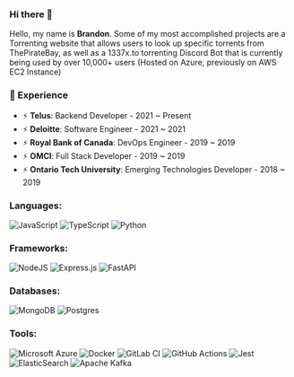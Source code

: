 
### Hi there 👋

Hello, my name is **Brandon**. Some of my most accomplished projects are a Torrenting website that allows users to look up specific torrents from ThePirateBay, as well as a 1337x.to torrenting Discord Bot that is currently being used by over 10,000+ users (Hosted on Azure, previously on AWS EC2 Instance)

### 🔭 Experience
- ⚡ **Telus**: Backend Developer - 2021 ~ Present
- ⚡ **Deloitte**: Software Engineer -  2021 ~ 2021
- ⚡ **Royal Bank of Canada**: DevOps Engineer - 2019 ~ 2019
- ⚡ **OMCI**: Full Stack Developer - 2019 ~ 2019
- ⚡ **Ontario Tech University**: Emerging Technologies Developer - 2018 ~ 2019

### Languages:

<img alt="JavaScript" src="https://img.shields.io/badge/javascript-%23323330.svg?style=for-the-badge&logo=javascript&logoColor=%23F7DF1E"/> <img alt="TypeScript" src="https://img.shields.io/badge/typescript-%23007ACC.svg?style=for-the-badge&logo=typescript&logoColor=white"/> <img alt="Python" src="https://img.shields.io/badge/python-%2314354C.svg?style=for-the-badge&logo=python&logoColor=white"/>

### Frameworks:

<img alt="NodeJS" src="https://img.shields.io/badge/node.js-%2343853D.svg?style=for-the-badge&logo=node-dot-js&logoColor=white"/> <img alt="Express.js" src="https://img.shields.io/badge/express.js-%23404d59.svg?style=for-the-badge&logo=express&logoColor=%2361DAFB"/> ![FastAPI](https://img.shields.io/static/v1?style=for-the-badge&message=FastAPI&color=009688&logo=FastAPI&logoColor=FFFFFF&label=)

### Databases:
<img alt="MongoDB" src ="https://img.shields.io/badge/MongoDB-%234ea94b.svg?style=for-the-badge&logo=mongodb&logoColor=white"/> <img alt="Postgres" src ="https://img.shields.io/badge/postgres-%23316192.svg?style=for-the-badge&logo=postgresql&logoColor=white"/>

### Tools:

![Microsoft Azure](https://img.shields.io/static/v1?style=for-the-badge&message=Microsoft+Azure&color=0078D4&logo=Microsoft+Azure&logoColor=FFFFFF&label=) <img alt="Docker" src="https://img.shields.io/badge/docker-%230db7ed.svg?style=for-the-badge&logo=docker&logoColor=white"/> <img alt="GitLab CI" src="https://img.shields.io/badge/GitLabCI-%23181717.svg?style=for-the-badge&logo=gitlab&logoColor=white"/> <img alt="GitHub Actions" src="https://img.shields.io/badge/githubactions-%232671E5.svg?style=for-the-badge&logo=githubactions&logoColor=white"/> ![Jest](https://img.shields.io/static/v1?style=for-the-badge&message=Jest&color=C21325&logo=Jest&logoColor=FFFFFF&label=) <img alt="ElasticSearch" src="https://img.shields.io/badge/-ElasticSearch-005571?style=for-the-badge&logo=elasticsearch"/> ![Apache Kafka](https://img.shields.io/static/v1?style=for-the-badge&message=Apache+Kafka&color=231F20&logo=Apache+Kafka&logoColor=FFFFFF&label=)
